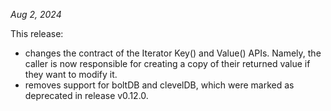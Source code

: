 <!--
    Add a summary for the release here.
    If you don't change this message, or if this file is empty, the release
    will not be created. -->
*Aug 2, 2024*

This release:
- changes the contract of the Iterator Key() and Value() APIs. Namely, the caller is now responsible for creating a copy of their returned value if they want to modify it.
- removes support for boltDB and clevelDB, which were marked as deprecated in release v0.12.0.